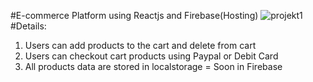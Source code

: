 #E-commerce Platform using Reactjs and Firebase(Hosting)
![projekt1](https://user-images.githubusercontent.com/58092596/116826790-0d35b600-ab96-11eb-9716-0bd9ecf2a68c.png)
#Details:
1. Users can add  products to the cart and delete from cart
2. Users can checkout cart products using Paypal or Debit Card
3. All products data are stored in localstorage =  Soon in Firebase

